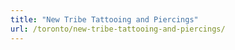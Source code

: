 ```yaml
---
title: "New Tribe Tattooing and Piercings"
url: /toronto/new-tribe-tattooing-and-piercings/
---
```

